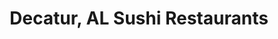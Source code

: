 ---
layout: city
title: Decatur, AL Sushi Restaurants
permalink: /alabama/decatur/
stateAbbr: AL
stateName: Alabama
cityName: Decatur

---